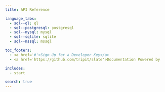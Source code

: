 ```yaml
---
title: API Reference

language_tabs:
  - sql--ql: ql
  - sql--postgresql: postgresql
  - sql--mysql: mysql
  - sql--sqlite: sqlite
  - sql--mssql: mssql

toc_footers:
  - <a href='#'>Sign Up for a Developer Key</a>
  - <a href='https://github.com/tripit/slate'>Documentation Powered by Slate</a>

includes:
  - start

search: true
---
```



